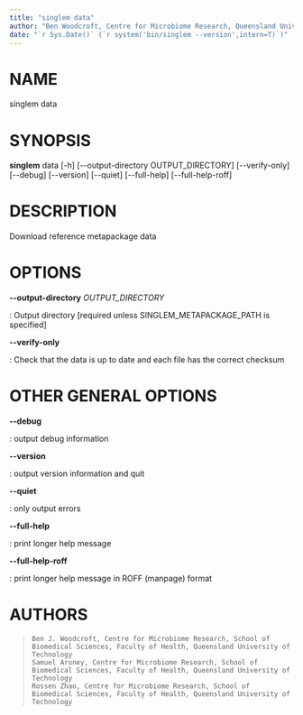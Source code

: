 ```yaml
---
title: "singlem data"
author: "Ben Woodcroft, Centre for Microbiome Research, Queensland University of Technology"
date: "`r Sys.Date()` (`r system('bin/singlem --version',intern=T)`)"
---
```

NAME
====

singlem data

SYNOPSIS
========

**singlem** data [-h] [\--output-directory OUTPUT_DIRECTORY]
[\--verify-only] [\--debug] [\--version] [\--quiet]
[\--full-help] [\--full-help-roff]

DESCRIPTION
===========

Download reference metapackage data

OPTIONS
=======

**\--output-directory** *OUTPUT_DIRECTORY*

:   Output directory [required unless SINGLEM_METAPACKAGE_PATH is
    specified]

**\--verify-only**

:   Check that the data is up to date and each file has the correct
    checksum

OTHER GENERAL OPTIONS
=====================

**\--debug**

:   output debug information

**\--version**

:   output version information and quit

**\--quiet**

:   only output errors

**\--full-help**

:   print longer help message

**\--full-help-roff**

:   print longer help message in ROFF (manpage) format

AUTHORS
=======

>     Ben J. Woodcroft, Centre for Microbiome Research, School of Biomedical Sciences, Faculty of Health, Queensland University of Technology
>     Samuel Aroney, Centre for Microbiome Research, School of Biomedical Sciences, Faculty of Health, Queensland University of Technology
>     Rossen Zhao, Centre for Microbiome Research, School of Biomedical Sciences, Faculty of Health, Queensland University of Technology
